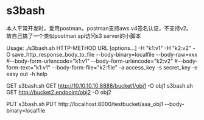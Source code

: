 # s3bash
本人平常开发时，爱用postman，postman支持aws v4签名认证，不支持v2。
故自己搞了一个类似postman api访问s3 server的小脚本

Usage: ./s3bash.sh HTTP-METHOD URL [options...]
 -H "k1:v1" -H "k2:v2" 
 -O save_http_response_body_to_file
 --body-binary=localfile
 --body-raw=xxx
 #--body-form-urlencode="k1:v1" --body-form-urlencode="k2:v2" 
 #--body-form-text="k1:v1" --body-form-file="k2:file"
 -a access_key 
 -s secret_key 
 -e easy out
 -h help

GET
s3bash.sh GET http://10.10.10.10:8888/bucket1/obj1 -O obj1
s3bash.sh GET http://bucket2.endpoint/obj2 -O obj2

PUT
s3bash.sh PUT http://localhost:8000/testbucket/aaa_obj1 --body-binary=localfile


